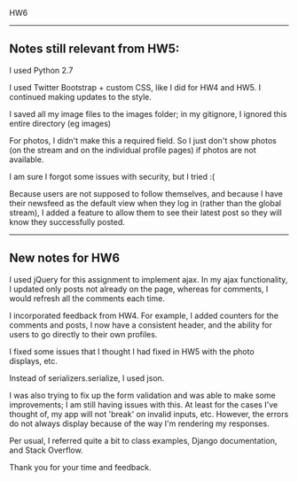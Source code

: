 HW6

-----------------------
Notes still relevant from HW5:
-----------------------
I used Python 2.7

I used Twitter Bootstrap + custom CSS, like I did for HW4 and HW5. I continued making updates to the style. 

I saved all my image files to the images folder; in my gitignore, I ignored this entire directory (eg images)

For photos, I didn't make this a required field. So I just don't show photos (on the stream and on the individual profile pages) if photos are not available.

I am sure I forgot some issues with security, but I tried :(

Because users are not supposed to follow themselves, and because I have their newsfeed as the default view when they log in (rather than the global stream), I added a feature to allow them to see their latest post so they will know they successfully posted. 

--------------------------------
New notes for HW6
-----------------------------
I used jQuery for this assignment to implement ajax. In my ajax functionality, I updated only posts not already on the page, whereas for comments, I would refresh all the comments each time.

I incorporated feedback from HW4. For example, I added counters for the comments and posts,  I now have a consistent header, and the ability for users to go directly to their own profiles.

I fixed some issues that I thought I had fixed in HW5 with the photo displays, etc.

Instead of serializers.serialize, I used json.

I was also trying to fix up the form validation and was able to make some improvements; I am still having issues with this. At least for the cases I've thought of, my app will not 'break' on invalid inputs, etc. However, the errors do not always display because of the way I'm rendering my responses.

Per usual, I referred quite a bit to class examples, Django documentation, and Stack Overflow.

Thank you for your time and feedback.